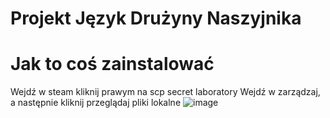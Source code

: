 # Projekt Język Drużyny Naszyjnika

# Jak to coś zainstalować
Wejdź w steam kliknij prawym na scp secret laboratory
Wejdź w zarządzaj, a następnie kliknij przeglądaj pliki lokalne
![image](https://user-images.githubusercontent.com/61940380/119317368-4edaed80-bc78-11eb-9bd2-c3da9a0906fb.png)

